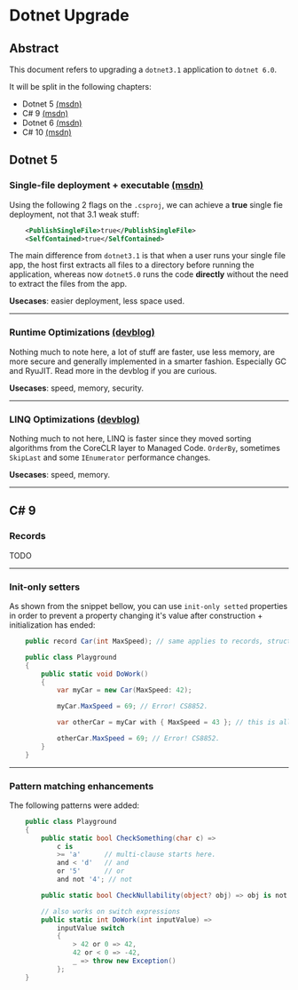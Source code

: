 # Dotnet Upgrade

## Abstract

This document refers to upgrading a `dotnet3.1` application to `dotnet 6.0`.

It will be split in the following chapters:

- Dotnet 5 [(msdn)](https://docs.microsoft.com/en-us/dotnet/core/whats-new/dotnet-5)
- C# 9 [(msdn)](https://docs.microsoft.com/en-us/dotnet/csharp/whats-new/csharp-9)
- Dotnet 6 [(msdn)](https://docs.microsoft.com/en-us/dotnet/core/whats-new/dotnet-6)
- C# 10 [(msdn)](https://docs.microsoft.com/en-us/dotnet/csharp/whats-new/csharp-10)

## Dotnet 5

### Single-file deployment + executable [(msdn)](https://docs.microsoft.com/en-us/dotnet/core/deploying/single-file/overview?tabs=cli)

Using the following 2 flags on the `.csproj`, we can achieve a **true** single fie deployment, not that 3.1 weak stuff:

```xml
    <PublishSingleFile>true</PublishSingleFile>
    <SelfContained>true</SelfContained>
```    

The main difference from `dotnet3.1` is that when a user runs your single file app, the host first extracts all files to a directory before running the application, whereas now `dotnet5.0` runs the code **directly** without the need to extract the files from the app.

**Usecases**: easier deployment, less space used.

---

### Runtime Optimizations  [(devblog)](https://devblogs.microsoft.com/dotnet/performance-improvements-in-net-5/)

Nothing much to note here, a lot of stuff are faster, use less memory, are more secure and generally implemented in a smarter fashion. Especially GC and RyuJIT. 
Read more in the devblog if you are curious.

**Usecases**: speed, memory, security.

--- 

### LINQ Optimizations [(devblog)](https://devblogs.microsoft.com/dotnet/performance-improvements-in-net-5/#linq)

Nothing much to not here, LINQ is faster since they moved sorting algorithms from the CoreCLR layer to Managed Code.
`OrderBy`, sometimes `SkipLast` and some `IEnumerator` performance changes.

**Usecases**: speed, memory.

---

## C# 9

### Records

TODO

---

### Init-only setters

As shown from the snippet bellow, you can use `init-only setted` properties in order to prevent a property changing it's value after construction + initialization has ended:

```csharp
    public record Car(int MaxSpeed); // same applies to records, structs and classes.

    public class Playground 
    {
        public static void DoWork()
        {
            var myCar = new Car(MaxSpeed: 42);

            myCar.MaxSpeed = 69; // Error! CS8852.

            var otherCar = myCar with { MaxSpeed = 43 }; // this is allowed

            otherCar.MaxSpeed = 69; // Error! CS8852.
        }
    }
```

---

### Pattern matching enhancements

The following patterns were added:

```csharp
    public class Playground
    {
        public static bool CheckSomething(char c) =>
            c is
            >= 'a'      // multi-clause starts here.
            and < 'd'   // and
            or '5'      // or
            and not '4'; // not

        public static bool CheckNullability(object? obj) => obj is not null; // instead of obj != null;

        // also works on switch expressions
        public static int DoWork(int inputValue) =>
            inputValue switch
            {
                > 42 or 0 => 42,
                42 or < 0 => -42,
                _ => throw new Exception()
            };
    }
```


